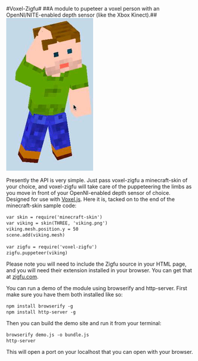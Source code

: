 #Voxel-Zigfu#
##A module to pupeteer a voxel person with an OpenNI/NITE-enabled depth sensor (like the Xbox Kinect).##
![Screenshot](screenshot.jpg)

Presently the API is very simple.  Just pass voxel-zigfu a minecraft-skin of your choice, and voxel-zigfu will take care of the puppeteering the limbs as you move in front of your OpenNI-enabled depth sensor of choice.  Designed for use with [Voxel.js](www.voxeljs.com).  Here it is, tacked on to the end of the minecraft-skin sample code:

	var skin = require('minecraft-skin')
	var viking = skin(THREE, 'viking.png')
	viking.mesh.position.y = 50
	scene.add(viking.mesh)

	var zigfu = require('voxel-zigfu')
	zigfu.puppeteer(viking)
Please note you will need to include the Zigfu source in your HTML page, and you will need their extension installed in your browser.  You can get that at [zigfu.com](http://zigfu.com/).

You can run a demo of the module using browserify and http-server.  First make sure you have them both installed like so:

	npm install browserify -g
	npm install http-server -g
Then you can build the demo site and run it from your terminal:

	browserify demo.js -o bundle.js
	http-server
This will open a port on your localhost that you can open with your browser.